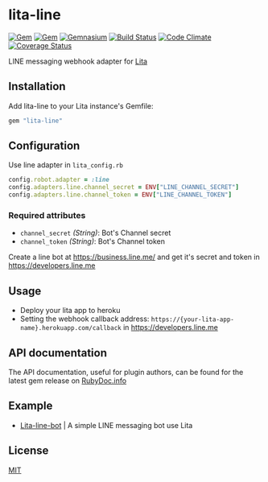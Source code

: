 # lita-line
[![Gem](https://img.shields.io/gem/v/lita-line.svg)](https://rubygems.org/gems/lita-line)
[![Gem](https://img.shields.io/gem/dt/lita-line.svg)](https://rubygems.org/gems/lita-line)
[![Gemnasium](https://img.shields.io/gemnasium/aar0nTw/lita-line.svg)](https://gemnasium.com/github.com/aar0nTw/lita-line)
[![Build Status](https://img.shields.io/travis/aar0nTw/lita-line.svg)](https://travis-ci.org/aar0nTw/lita-line)
[![Code Climate](https://codeclimate.com/github/aar0nTw/lita-line/badges/gpa.svg)](https://codeclimate.com/github/aar0nTw/lita-line)
[![Coverage Status](https://img.shields.io/coveralls/aar0nTw/lita-line.svg)](https://coveralls.io/github/aar0nTw/lita-line?branch=master)

LINE messaging webhook adapter for [Lita](https://github.com/litaio/lita)

## Installation

Add lita-line to your Lita instance's Gemfile:

``` ruby
gem "lita-line"
```

## Configuration

Use line adapter in `lita_config.rb`

``` ruby
config.robot.adapter = :line
config.adapters.line.channel_secret = ENV["LINE_CHANNEL_SECRET"]
config.adapters.line.channel_token = ENV["LINE_CHANNEL_TOKEN"]
```

### Required attributes

- `channel_secret` _(String)_: Bot's Channel secret
- `channel_token` _(String)_: Bot's Channel token

Create a line bot at https://business.line.me/ and get it's secret and token in https://developers.line.me 
  
## Usage

- Deploy your lita app to heroku
- Setting the webhook callback address: `https://{your-lita-app-name}.herokuapp.com/callback` in https://developers.line.me 

## API documentation

The API documentation, useful for plugin authors, can be found for the latest gem release on [RubyDoc.info](http://www.rubydoc.info/gems/lita-line)

## Example

- [Lita-line-bot](https://github.com/aar0nTw/lita-line-bot) | A simple LINE messaging bot use Lita

## License

[MIT](http://opensource.org/licenses/MIT)

